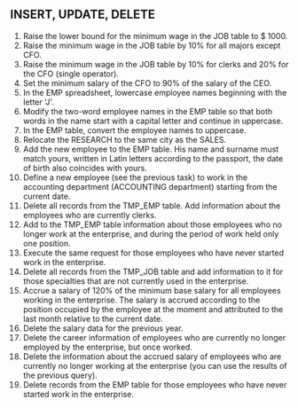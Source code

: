 ## INSERT, UPDATE, DELETE

1. Raise the lower bound for the minimum wage in the JOB table to $ 1000.
2. Raise the minimum wage in the JOB table by 10% for all majors except CFO.
3. Raise the minimum wage in the JOB table by 10% for clerks and 20% for the CFO (single operator).
4. Set the minimum salary of the CFO to 90% of the salary of the CEO.
5. In the EMP spreadsheet, lowercase employee names beginning with the letter 'J'.
6. Modify the two-word employee names in the EMP table so that both words in the name start with a capital letter and continue in uppercase.
7. In the EMP table, convert the employee names to uppercase.
8. Relocate the RESEARCH to the same city as the SALES.
9. Add the new employee to the EMP table. His name and surname must match yours, written in Latin letters according to the passport, the date of birth also coincides with yours.
10. Define a new employee (see the previous task) to work in the accounting department (ACCOUNTING department) starting from the current date.
11. Delete all records from the TMP_EMP table. Add information about the employees who are currently clerks.
12. Add to the TMP_EMP table information about those employees who no longer work at the enterprise, and during the period of work held only one position.
13. Execute the same request for those employees who have never started work in the enterprise.
14. Delete all records from the TMP_JOB table and add information to it for those specialties that are not currently used in the enterprise.
15. Accrue a salary of 120% of the minimum base salary for all employees working in the enterprise. The salary is accrued according to the position occupied by the employee at the moment and attributed to the last month relative to the current date.
16. Delete the salary data for the previous year.
17. Delete the career information of employees who are currently no longer employed by the enterprise, but once worked.
18. Delete the information about the accrued salary of employees who are currently no longer working at the enterprise (you can use the results of the previous query).
19. Delete records from the EMP table for those employees who have never started work in the enterprise.